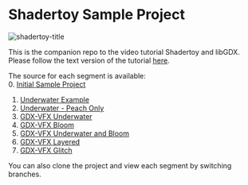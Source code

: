 # Shadertoy Sample Project

![shadertoy-title](https://user-images.githubusercontent.com/12948924/106910956-9122f380-66b6-11eb-8433-d3da05cf445a.png)

This is the companion repo to the video tutorial Shadertoy and libGDX. Please follow the text version of the tutorial [here](https://github.com/raeleus/shadertoy-sample-project/wiki).

The source for each segment is available:  
0. [Initial Sample Project](https://github.com/raeleus/shadertoy-sample-project)
1. [Underwater Example](https://github.com/raeleus/shadertoy-sample-project/tree/underwater-example)
2. [Underwater - Peach Only](https://github.com/raeleus/shadertoy-sample-project/tree/underwater-peach-only)
3. [GDX-VFX Underwater](https://github.com/raeleus/shadertoy-sample-project/tree/gdx-vfx-underwater)
4. [GDX-VFX Bloom](https://github.com/raeleus/shadertoy-sample-project/tree/gdx-vfx-bloom)
5. [GDX-VFX Underwater and Bloom](https://github.com/raeleus/shadertoy-sample-project/tree/gdx-vfx-underwater-and-bloom)
6. [GDX-VFX Layered](https://github.com/raeleus/shadertoy-sample-project/tree/gdx-vfx-layered)
7. [GDX-VFX Glitch](https://github.com/raeleus/shadertoy-sample-project/tree/gdx-vfx-glitch)

You can also clone the project and view each segment by switching branches.
